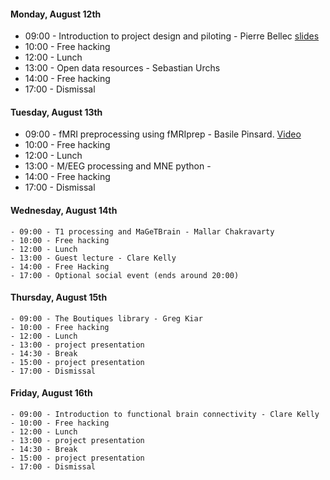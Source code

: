 #### Monday, August 12th
  - 09:00 - Introduction to project design and piloting - Pierre Bellec [slides](https://github.com/mtl-brainhack-school-2019/teaching/raw/master/slides/intro_brainhackschool_bellec.pdf)
  - 10:00 - Free hacking
  - 12:00 - Lunch
  - 13:00 - Open data resources - Sebastian Urchs
  - 14:00 - Free hacking
  - 17:00 - Dismissal

#### Tuesday, August 13th
  - 09:00 - fMRI preprocessing using fMRIprep - Basile Pinsard. [Video](https://www.youtube.com/watch?v=WTcucXAAVBU)
  - 10:00 - Free hacking
  - 12:00 - Lunch
  - 13:00 - M/EEG processing and MNE python -
  - 14:00 - Free hacking
  - 17:00 - Dismissal

#### Wednesday, August 14th
    - 09:00 - T1 processing and MaGeTBrain - Mallar Chakravarty
    - 10:00 - Free hacking
    - 12:00 - Lunch
    - 13:00 - Guest lecture - Clare Kelly
    - 14:00 - Free Hacking
    - 17:00 - Optional social event (ends around 20:00)

#### Thursday, August 15th
    - 09:00 - The Boutiques library - Greg Kiar
    - 10:00 - Free hacking
    - 12:00 - Lunch
    - 13:00 - project presentation
    - 14:30 - Break
    - 15:00 - project presentation
    - 17:00 - Dismissal

#### Friday, August 16th
    - 09:00 - Introduction to functional brain connectivity - Clare Kelly
    - 10:00 - Free hacking
    - 12:00 - Lunch
    - 13:00 - project presentation
    - 14:30 - Break
    - 15:00 - project presentation
    - 17:00 - Dismissal
